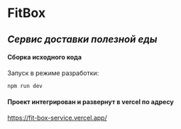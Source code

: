 # FitBox
## _Сервис доставки полезной еды_

#### Сборка исходного кода

Запуск в режиме разработки:

```sh
npm run dev
```
#### Проект интегрирован и развернут в vercel по адресу
https://fit-box-service.vercel.app/
